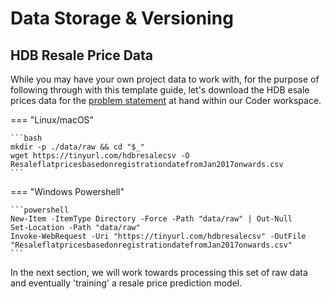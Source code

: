 # Data Storage & Versioning

## HDB Resale Price Data

While you may have your own project data to work with, for the purpose
of following through with this template guide, let's download the 
HDB esale prices data for the [problem statement][prob] at hand within our 
Coder workspace.

[prob]: ../setting-up/02-preface.md#guides-problem-statement
=== "Linux/macOS"

    ```bash
    mkdir -p ./data/raw && cd "$_"
    wget https://tinyurl.com/hdbresalecsv -O ResaleflatpricesbasedonregistrationdatefromJan2017onwards.csv
    ```

=== "Windows Powershell"

    ```powershell 
    New-Item -ItemType Directory -Force -Path "data/raw" | Out-Null
    Set-Location -Path "data/raw"
    Invoke-WebRequest -Uri "https://tinyurl.com/hdbresalecsv" -OutFile "ResaleflatpricesbasedonregistrationdatefromJan2017onwards.csv"
    ```

In the next section, we will work towards processing this set of raw
data and eventually 'training' a resale price prediction model.

